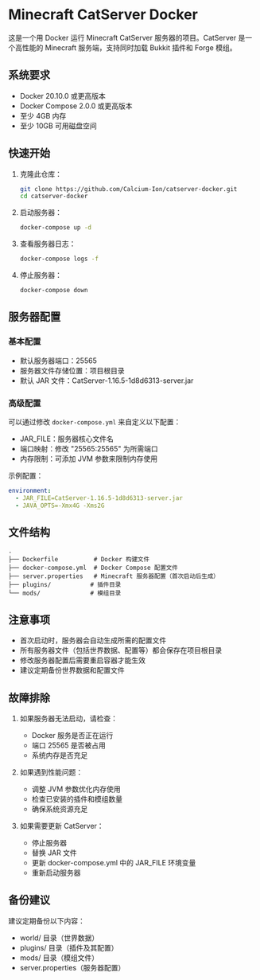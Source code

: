 # Minecraft CatServer Docker

这是一个用 Docker 运行 Minecraft CatServer 服务器的项目。CatServer 是一个高性能的 Minecraft 服务端，支持同时加载 Bukkit 插件和 Forge 模组。

## 系统要求

- Docker 20.10.0 或更高版本
- Docker Compose 2.0.0 或更高版本
- 至少 4GB 内存
- 至少 10GB 可用磁盘空间

## 快速开始

1. 克隆此仓库：
   ```bash
   git clone https://github.com/Calcium-Ion/catserver-docker.git
   cd catserver-docker
   ```

2. 启动服务器：
   ```bash
   docker-compose up -d
   ```

3. 查看服务器日志：
   ```bash
   docker-compose logs -f
   ```

4. 停止服务器：
   ```bash
   docker-compose down
   ```

## 服务器配置

### 基本配置
- 默认服务器端口：25565
- 服务器文件存储位置：项目根目录
- 默认 JAR 文件：CatServer-1.16.5-1d8d6313-server.jar

### 高级配置
可以通过修改 `docker-compose.yml` 来自定义以下配置：

- JAR_FILE：服务器核心文件名
- 端口映射：修改 "25565:25565" 为所需端口
- 内存限制：可添加 JVM 参数来限制内存使用

示例配置：
```yaml
environment:
  - JAR_FILE=CatServer-1.16.5-1d8d6313-server.jar
  - JAVA_OPTS=-Xmx4G -Xms2G
```

## 文件结构
```
.
├── Dockerfile          # Docker 构建文件
├── docker-compose.yml  # Docker Compose 配置文件
├── server.properties   # Minecraft 服务器配置（首次启动后生成）
├── plugins/           # 插件目录
└── mods/              # 模组目录
```

## 注意事项

- 首次启动时，服务器会自动生成所需的配置文件
- 所有服务器文件（包括世界数据、配置等）都会保存在项目根目录
- 修改服务器配置后需要重启容器才能生效
- 建议定期备份世界数据和配置文件

## 故障排除

1. 如果服务器无法启动，请检查：
   - Docker 服务是否正在运行
   - 端口 25565 是否被占用
   - 系统内存是否充足

2. 如果遇到性能问题：
   - 调整 JVM 参数优化内存使用
   - 检查已安装的插件和模组数量
   - 确保系统资源充足

3. 如果需要更新 CatServer：
   - 停止服务器
   - 替换 JAR 文件
   - 更新 docker-compose.yml 中的 JAR_FILE 环境变量
   - 重新启动服务器

## 备份建议

建议定期备份以下内容：
- world/ 目录（世界数据）
- plugins/ 目录（插件及其配置）
- mods/ 目录（模组文件）
- server.properties（服务器配置）
